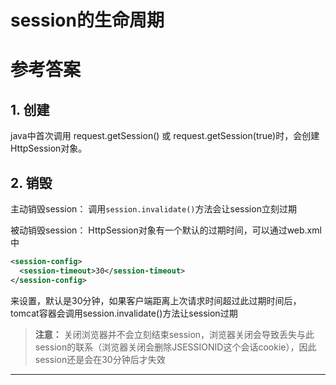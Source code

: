 # session的生命周期

# 参考答案

## 1. 创建
java中首次调用 request.getSession() 或 request.getSession(true)时，会创建HttpSession对象。

## 2. 销毁
主动销毁session：
调用`session.invalidate()`方法会让session立刻过期

被动销毁session：
HttpSession对象有一个默认的过期时间，可以通过web.xml中
```xml
<session-config>
  <session-timeout>30</session-timeout>
</session-config>
```
来设置，默认是30分钟，如果客户端距离上次请求时间超过此过期时间后，tomcat容器会调用session.invalidate()方法让session过期

> **注意：**
关闭浏览器并不会立刻结束session，浏览器关闭会导致丢失与此session的联系（浏览器关闭会删除JSESSIONID这个会话cookie），因此session还是会在30分钟后才失效

---
